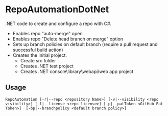 # RepoAutomationDotNet
.NET code to create and configure a repo with C#.  
- Enables repo "auto-merge" open
- Enables repo "Delete head branch on merge" option 
- Sets up branch policies on default branch (require a pull request and successful build action)
- Creates the initial project.
    - Create src folder
    - Creates .NET test project
    - Creates .NET console\library\webapi/web app project

## Usage

```
RepoAutomation [-r|--repo <repository Name>] [-v|--visibility <repo visibility>] [-l|--license <repo license>] [-p|--patToken <GitHub Pat Token>]  [-bp|--branchpolicy <default branch policy>]
```

